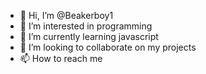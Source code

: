 - 👋 Hi, I’m @Beakerboy1
- 👀 I’m interested in programming
- 🌱 I’m currently learning javascript
- 💞️ I’m looking to collaborate on my projects
- 📫 How to reach me 

<!---
Beakerboy1/Beakerboy1 is a ✨ special ✨ repository because its `README.md` (this file) appears on your GitHub profile.
You can click the Preview link to take a look at your changes.
--->
